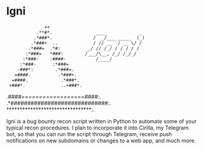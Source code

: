 # Igni
                  ++                 
               .**#*.                ____            _ 
              .*###*.               /  _/___ _____  (_)
             .*###+  ..             / // __ `/ __ \/ / 
            .*###=  .*#:          _/ // /_/ / / / / /  
           :*###=   *###:        /___/\__, /_/ /_/_/   
          :*###-    :####-           /____/           
         :*###-      :*###=   
        -###*:        .*###=.
       =####.          .*###+.
      =####.            .*###*.
     +###*.             ..+###*.
   .*####==================*####:.
  .*#############################:.
  ********************************:.

Igni is a bug bounty recon script written in Python to automate some of your typical recon procedures. I plan to incorporate it into Cirilla, my Telegram bot, so that you can run the script through Telegram, receive push notifications on new subdomains or changes to a web app, and much more.
